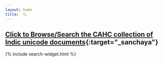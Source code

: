 ```yaml
---
layout: home
title:  🔍
---
```


## [Click to Browse/Search the CAHC collection of Indic unicode documents](https://github1s.com/cahcblr/sanchaya){:target="_sanchaya"} 

{% include search-widget.html %}